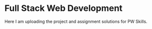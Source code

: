 # Full Stack Web Development
Here I am uploading the project and assignment solutions for PW Skills.
